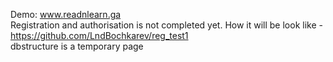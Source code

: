 Demo: www.readnlearn.ga
<br />
Registration and authorisation is not completed yet.
How it will be look like - https://github.com/LndBochkarev/reg_test1
<br />
dbstructure is a temporary page
